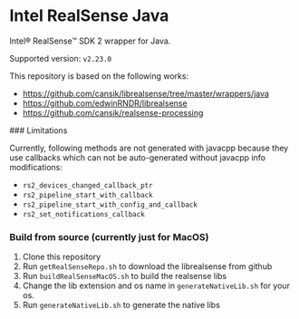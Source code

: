 # Intel RealSense Java
Intel® RealSense™ SDK 2 wrapper for Java.

Supported version: `v2.23.0`

This repository is based on the following works:

- https://github.com/cansik/librealsense/tree/master/wrappers/java
- https://github.com/edwinRNDR/librealsense
- https://github.com/cansik/realsense-processing

### Limitations

Currently, following methods are not generated with javacpp because they use callbacks which can not be auto-generated without javacpp info modifications:
- `rs2_devices_changed_callback_ptr`
- `rs2_pipeline_start_with_callback`
- `rs2_pipeline_start_with_config_and_callback`
- `rs2_set_notifications_callback`

### Build from source (currently just for MacOS)

1. Clone this repository
2. Run `getRealSenseRepo.sh` to download the librealsense from github
3. Run `buildRealSenseMacOS.sh` to build the realsense libs
3. Change the lib extension and os name in `generateNativeLib.sh` for your os.
4. Run `generateNativeLib.sh` to generate the native libs
